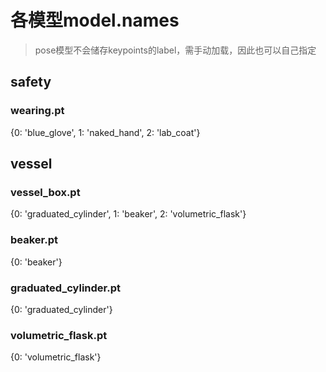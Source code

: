 # 各模型model.names
> pose模型不会储存keypoints的label，需手动加载，因此也可以自己指定

## safety
### wearing.pt
{0: 'blue_glove', 1: 'naked_hand', 2: 'lab_coat'}

## vessel

### vessel_box.pt
{0: 'graduated_cylinder', 1: 'beaker', 2: 'volumetric_flask'}

### beaker.pt
{0: 'beaker'}

### graduated_cylinder.pt
{0: 'graduated_cylinder'}

### volumetric_flask.pt
{0: 'volumetric_flask'}